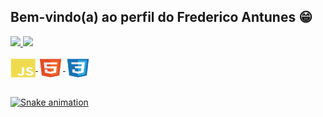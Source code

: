 ## Bem-vindo(a) ao perfil do Frederico Antunes 😁

 <div>
   <a href="https://github.com/fredericoantunes">
   <img height="180em" src="https://github-readme-stats.vercel.app/api?username=fredericoantunes&show_icons=true&theme=tokyonight&include_all_commits=true&count_private=true"/>
   <img height="180em" src="https://github-readme-stats.vercel.app/api/top-langs/?username=fredericoantunes&layout=compact&langs_count=6&theme=tokyonight"/>

</div>
<div style="display: inline_block"><br>
  <img align="center" alt="Js" height="30" width="40" src="https://raw.githubusercontent.com/devicons/devicon/master/icons/javascript/javascript-plain.svg">
  <img align="center" alt="HTML" height="30" width="40" src="https://raw.githubusercontent.com/devicons/devicon/master/icons/html5/html5-original.svg">
  <img align="center" alt="CSS" height="30" width="40" src="https://raw.githubusercontent.com/devicons/devicon/master/icons/css3/css3-original.svg">
</div>
 
 <br>
 
<div>  
 
  ![Snake animation](https://github.com/devemdobro/devemdobro/blob/output/github-contribution-grid-snake.svg)

</div>
